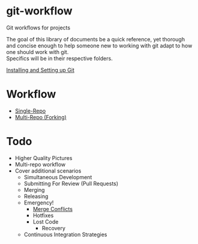 # git-workflow
Git workflows for projects

The goal of this library of documents be a quick reference, yet thorough and concise enough to help someone new to working with git adapt to how one should work with git.  
Specifics will be in their respective folders.

[Installing and Setting up Git](./machine-setup.md)

# Workflow

 - [Single-Repo](./single-repo/README.md)
 - [Multi-Repo (Forking)](./multi-repo/README.md)

# Todo

 - Higher Quality Pictures
 - Multi-repo workflow
 - Cover additional scenarios
   - Simultaneous Development
   - Submitting For Review (Pull Requests)
   - Merging
   - Releasing
   - Emergency!
     - [Merge Conflicts](./conflicts.md)
     - Hotfixes
     - Lost Code
       - Recovery
   - Continuous Integration Strategies

